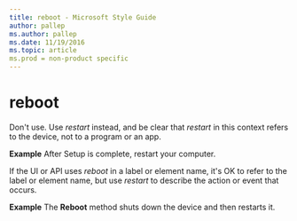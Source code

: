 ```yaml
---
title: reboot - Microsoft Style Guide
author: pallep
ms.author: pallep
ms.date: 11/19/2016
ms.topic: article
ms.prod = non-product specific
---
```


# reboot

Don't use. Use *restart* instead, and be clear that *restart* in this context refers to the device, not to a program or an app.

**Example** After Setup is complete, restart your computer.

If the UI or API uses *reboot* in a label or element name, it's OK to refer to the label or element name, but use *restart* to describe the action or event that occurs.

**Example** The **Reboot** method shuts down the device and then restarts it.
